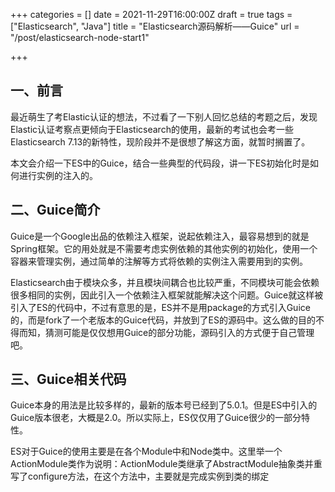 +++
categories = []
date = 2021-11-29T16:00:00Z
draft = true
tags = ["Elasticsearch", "Java"]
title = "Elasticsearch源码解析——Guice"
url = "/post/elasticsearch-node-start1"

+++
## 一、前言

最近萌生了考Elastic认证的想法，不过看了一下别人回忆总结的考题之后，发现Elastic认证考察点更倾向于Elasticsearch的使用，最新的考试也会考一些Elasticsearch 7.13的新特性，现阶段并不是很想了解这方面，就暂时搁置了。

本文会介绍一下ES中的Guice，结合一些典型的代码段，讲一下ES初始化时是如何进行实例的注入的。

## 二、Guice简介

Guice是一个Google出品的依赖注入框架，说起依赖注入，最容易想到的就是Spring框架。它的用处就是不需要考虑实例依赖的其他实例的初始化，使用一个容器来管理实例，通过简单的注解等方式将依赖的实例注入需要用到的实例。

Elasticsearch由于模块众多，并且模块间耦合也比较严重，不同模块可能会依赖很多相同的实例，因此引入一个依赖注入框架就能解决这个问题。Guice就这样被引入了ES的代码中，不过有意思的是，ES并不是用package的方式引入Guice的，而是fork了一个老版本的Guice代码，并放到了ES的源码中。这么做的目的不得而知，猜测可能是仅仅想用Guice的部分功能，源码引入的方式便于自己管理吧。

## 三、Guice相关代码

Guice本身的用法是比较多样的，最新的版本号已经到了5.0.1。但是ES中引入的Guice版本很老，大概是2.0。所以实际上，ES仅仅用了Guice很少的一部分特性。

ES对于Guice的使用主要是在各个Module中和Node类中。这里举一个ActionModule类作为说明：ActionModule类继承了AbstractModule抽象类并重写了configure方法，在这个方法中，主要就是完成实例到类的绑定

```Java

```